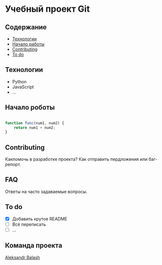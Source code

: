 # Учебный проект Git

## Содержание
- [Технологии](#технологии)
- [Начало работы](#начало-работы)
- [Contributing](#contributing)
- [To do](#to-do)

## Технологии
- Python
- JavaScript
- ...

## Начало роботы

```javascript

function func(num1, num2) {
    return num1 + num2;
}

```

## Contributing
Какпомочь в разработке проекта? Как отправить пердложения или баг-репорт.

## FAQ
Ответы на часто задаваемые вопросы.

## To do
- [x] Добавить крутое README 
- [ ] Всё переписать
- [ ] ...

## Команда проекта
[Aleksandr Balash](http://www.veleslab.ru)
